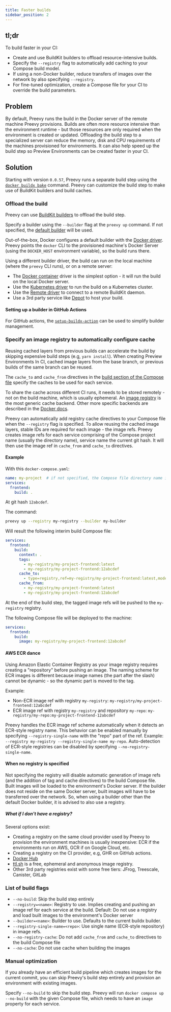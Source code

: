 ```yaml
---
title: Faster builds
sidebar_position: 2
---
```


## tl;dr

To build faster in your CI:

- Create and use BuildKit builders to offload resource-intensive builds.
- Specify the `--registry` flag to automatically add caching to your Compose build model.
- If using a non-Docker builder, reduce transfers of images over the network by also specifying `--registry`.
- For fine-tuned optimization, create a Compose file for your CI to override the build parameters.

## Problem

By default, Preevy runs the build in the Docker server of the remote machine Preevy provisions. Builds are often more resource intensive than the environment runtime - but those resources are only required when the environment is created or updated. Offloading the build step to a specialized server can reduce the memory, disk and CPU requirements of the machines provisioned for environments. It can also help speed up the build step so Preview Environments can be created faster in your CI.

## Solution

Starting with version `0.0.57`, Preevy runs a separate build step using the [`docker buildx bake`](https://docs.docker.com/engine/reference/commandline/buildx_bake/) command. Preevy can customize the build step to make use of BuildKit builders and build caches.

### Offload the build

Preevy can use [BuildKit builders](https://docs.docker.com/build/builders/) to offload the build step.

Specify a builder using the `--builder` flag at the `preevy up` command. If not specified, the [default builder](https://docs.docker.com/build/builders/#selected-builder) will be used.

Out-of-the-box, Docker configures a default builder with the [Docker driver](https://docs.docker.com/build/drivers/docker/). Preevy points the `docker` CLI to the provisioned machine's Docker Server (using the `DOCKER_HOST` environment variable), so the build runs there.

Using a different builder driver, the build can run on the local machine (where the `preevy` CLI runs), or on a remote server:

- The [Docker container](https://docs.docker.com/build/drivers/docker-container/) driver is the simplest option - it will run the build on the local Docker server.
- Use the [Kubernetes driver](https://docs.docker.com/build/drivers/kubernetes/) to run the build on a Kubernetes cluster.
- Use the [Remote driver](https://docs.docker.com/build/drivers/remote/) to connect to a remote BuildKit daemon.
- Use a 3rd party service like [Depot](https://depot.dev/docs/guides/docker-build) to host your build.

#### Setting up a builder in GitHub Actions

For GitHub actions, the [`setup-buildx-action`](https://github.com/marketplace/actions/docker-setup-buildx) can be used to simplify builder management.

### Specify an image registry to automatically configure cache

Reusing cached layers from previous builds can accelerate the build by skipping expensive build steps (e.g, `yarn install`). When creating Preview Environments In CI, cached image layers from the base branch, or previous builds of the same branch can be reused.

The `cache_to` and `cache_from` directives in the [build section of the Compose file](https://docs.docker.com/compose/compose-file/build/) specify the caches to be used for each service.

To share the cache across different CI runs, it needs to be stored remotely - not on the build machine, which is usually ephemeral. An [image registry](https://docs.docker.com/build/cache/backends/) is the most generic cache backend. Other more specific backends are described in the [Docker docs](https://docs.docker.com/build/cache/backends/).

Preevy can automatically add registry cache directives to your Compose file when the `--registry` flag is specified. To allow reusing the cached image layers, stable IDs are required for each image - the image refs. Preevy creates image refs for each service comprising of the Compose project name (usually the directory name), service name the current git hash. It will then use the image ref in `cache_from` and `cache_to` directives.

#### Example

With this `docker-compose.yaml`:

```yaml
name: my-project  # if not specified, the Compose file directory name is used
services:
  frontend:
    build: .
```

At git hash `12abcdef`.

The command:

```bash
preevy up --registry my-registry --builder my-builder
```

Will result the following interim build Compose file:

```yaml
services:
  frontend:
    build:
      context: .
      tags:
        - my-registry/my-project-frontend:latest
        - my-registry/my-project-frontend:12abcdef
      cache_to:
        - type=registry,ref=my-registry/my-project-frontend:latest,mode=max,oci-mediatypes=true,image-manifest=true
      cache_from:
        - my-registry/my-project-frontend:latest
        - my-registry/my-project-frontend:12abcdef
```

At the end of the build step, the tagged image refs will be pushed to the `my-registry` registry.

The following Compose file will be deployed to the machine:

```yaml
services:
  frontend:
    build:
      image: my-registry/my-project-frontend:12abcdef
```

#### AWS ECR dance

Using Amazon Elastic Container Registry as your image registry requires creating a "repository" before pushing an image. The naming scheme for ECR images is different because image names (the part after the slash) cannot be dynamic - so the dynamic part is moved to the tag.

Example:
- Non-ECR image ref with registry `my-registry`: `my-registry/my-project-frontend:12abcdef`
- ECR image ref with registry `my-registry` and repository `my-repo`: `my-registry/my-repo:my-project-frontend-12abcdef`

Preevy handles the ECR image ref scheme automatically when it detects an ECR-style registry name. This behavior can be enabled manually by specifying `--registry-single-name` with the "repo" part of the ref. Example: `--registry my-registry --registry-single-name my-repo`. Auto-detection of ECR-style registries can be disabled by specifying `--no-registry-single-name`.

#### When no registry is specified

Not specifying the registry will disable automatic generation of image refs (and the addition of tag and cache directives) to the build Compose file. Built images will be loaded to the environment's Docker server. If the builder does not reside on the same Docker server, built images will have to be transferred over the network. So, when using a builder other than the default Docker builder, it is advised to also use a registry.

##### What if I don't have a registry?

Several options exist:

* Creating a registry on the same cloud provider used by Preevy to provision the environment machines is usually inexpensive: ECR if the environments run on AWS, GCR if on Google Cloud, etc.
* Creating a registry on the CI provider, e.g, GHR on GitHub actions.
* [Docker Hub](https://www.docker.com/products/docker-hub/)
* [ttl.sh](https://ttl.sh/) is a free, ephemeral and anonymous image registry.
* Other 3rd party registries exist with some free tiers: JFrog, Treescale, Canister, GitLab

### List of build flags

* `--no-build`: Skip the build step entirely
* `--registry=<name>`: Registry to use. Implies creating and pushing an image ref for each service at the build. Default: Do not use a registry and load built images to the environment's Docker server
* `--builder=<name>`: Builder to use. Defaults to the current buildx builder.
* `--registry-single-name=<repo>`: Use single name (ECR-style repository) in image refs.
* `--no-registry-cache`: Do not add `cache_from` and `cache_to` directives to the build Compose file
* `--no-cache`: Do not use cache when building the images

### Manual optimization

If you already have an efficient build pipeline which creates images for the current commit, you can skip Preevy's build step entirely and provision an environment with existing images.

Specify `--no-build` to skip the build step. Preevy will run `docker compose up --no-build` with the given Compose file, which needs to have an `image` property for each service.


